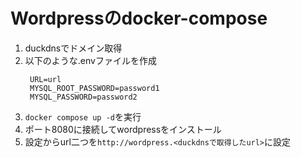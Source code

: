# Wordpressのdocker-compose
1. duckdnsでドメイン取得
2. 以下のような.envファイルを作成
   ```
    URL=url
    MYSQL_ROOT_PASSWORD=password1
    MYSQL_PASSWORD=password2
    ```
3. `docker compose up -d`を実行
4. ポート8080に接続してwordpressをインストール
5. 設定からurl二つを`http://wordpress.<duckdnsで取得したurl>`に設定